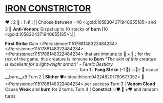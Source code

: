 # [**__IRON CONSTRICTOR__**](<https://www.youtube.com/watch?v=2sWn3wiqGJ0>) 
❤️ : 2
🔷 : 1
💰 : || Choose between  +40 <:gold:1058304371940655185> and 3 🧪  **Anti-Venom**: Dispel up to 10 stacks of __burn__ [10 <:gold:1058304371940655185>].|| 

**First Strike** Gain <:Persistence:1151788148322484234><:Persistence:1151788148322484234><:Persistence:1151788148322484234> that are immune to 🚫 x :busts_in_silhouette: ; for the rest of the game, this creature is immune to __Burn__
*"The skin of this creature is excellent for a lightweight armor!" - Fenric Bestiary*
—————————————————
Turn 1  | **Fang Strike** (-1 🔷) 💥🚫⚡ 🔀 cause __burn__x5
Turn 2 | **Slither**  🛡️<:stealthIcon:943248201790677052> 🔀 <:Persistence:1151788148322484234> per success 
Turn 3 | **Venom Cloud** Cause __Weak__ and __burn__ for 2 turns.
Turn 4 | **Constrict** 💥🛡️ 🔀 +❤️ and random turns
